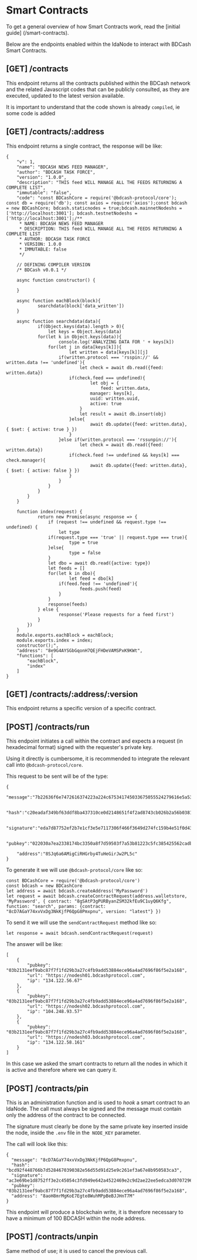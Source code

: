 # Smart Contracts

To get a general overview of how Smart Contracts work, read the [initial guide] (/smart-contracts).

Below are the endpoints enabled within the IdaNode to interact with BDCash Smart Contracts.

## [GET] /contracts

This endpoint returns all the contracts published within the BDCash network and the related Javascript codes that can be publicly consulted, as they are executed, updated to the latest version available.

It is important to understand that the code shown is already `compiled`, ie some code is added

## [GET] /contracts/:address

This endpoint returns a single contract, the response will be like:


```
{
    "v": 1,
    "name": "BDCASH NEWS FEED MANAGER",
    "author": "BDCASH TASK FORCE",
    "version": "1.0.0",
    "description": "THIS feed WILL MANAGE ALL THE FEEDS RETURNING A COMPLETE LIST",
    "immutable": "false",
    "code": "const BDCashCore = require('@bdcash-protocol/core'); const db = require('db'); const axios = require('axios');const bdcash = new BDCashCore; bdcash.staticnodes = true;bdcash.mainnetNodeshs = ['http://localhost:3001']; bdcash.testnetNodeshs = ['http://localhost:3001'];/**
	 * NAME: BDCASH NEWS FEED MANAGER
	 * DESCRIPTION: THIS feed WILL MANAGE ALL THE FEEDS RETURNING A COMPLETE LIST
	 * AUTHOR: BDCASH TASK FORCE
	 * VERSION: 1.0.0
	 * IMMUTABLE: false
	 */
	
	// DEFINING COMPILER VERSION
	/* BDCash v0.0.1 */
	
	async function constructor() {

	}
	
	async function eachBlock(block){
		    searchdata(block['data_written'])
	}
	
	async function searchdata(data){
		    if(Object.keys(data).length > 0){
		        let keys = Object.keys(data)
	        for(let k in Object.keys(data)){
		            console.log('ANALYZING DATA FOR ' + keys[k])
	            for(let j in data[keys[k]]){
		                let written = data[keys[k]][j]
	                if(written.protocol === 'rsspin://' && written.data !== 'undefined'){
		                    let check = await db.read({feed: written.data})
	                    if(check.feed === undefined){
		                        let obj = {
		                            feed: written.data,
	                            manager: keys[k],
	                            uuid: written.uuid,
	                            active: true
	                        }
	                        let result = await db.insert(obj)
	                    }else{
		                        await db.update({feed: written.data}, { $set: { active: true } })
	                    }
	                }else if(written.protocol === 'rssunpin://'){
		                    let check = await db.read({feed: written.data})
	                    if(check.feed !== undefined && keys[k] === check.manager){
		                        await db.update({feed: written.data}, { $set: { active: false } })
	                    }
	                }
	            }
	        }
	    }
	}
	
	function index(request) {
		    return new Promise(async response => {
		        if (request !== undefined && request.type !== undefined) {
		            let type
	            if(request.type === 'true' || request.type === true){
		                type = true
	            }else{
		                type = false
	            }
	            let dbo = await db.read({active: type})
	            let feeds = []
	            for(let k in dbo){
		                let feed = dbo[k]
	                if(feed.feed !== 'undefined'){
		                    feeds.push(feed)
	                }
	            }
	            response(feeds)
	        } else {
		            response('Please requests for a feed first')
	        }
	    })
	}
	module.exports.eachBlock = eachBlock;
	module.exports.index = index;
	constructor();",
    "address": "8e9G4AYSGbGqonH7QEjFHDeVAMSPxK9KWt",
    "functions": [
        "eachBlock",
        "index"
    ]
}
```
## [GET] /contracts/:address/:version

This endpoint returns a specific version of a specific contract.

## [POST] /contracts/run

This endpoint initiates a call within the contract and expects a request (in hexadecimal format) signed with the requester's private key.

Using it directly is cumbersome, it is recommended to integrate the relevant call into `@bdcash-protocol/core`.

This request to be sent will be of the type:
```
{
	"message":"7b22636f6e7472616374223a224c675341745033675055524279616e5a534d33326b664575394331757951364b6667222c2266756e6374696f6e223a22696e646578222c22706172616d73223a7b22636f6e7472616374223a224c675341745033675055524279616e5a534d33326b664575394331757951364b6667222c2276657273696f6e223a226c6174657374227d7d",

	"hash":"c20eadaf349bf63ddf8ba437310ce0d2148651f4f2ad8743cb026b2a56b0381e",

	"signature":"eda7d87752ef2b7e1cf3e5e7117306f466f3649d274fc159b4e51f0d433cbf2f1d53640ad2f69aa1bbac2d0b71f6f27489115f2f793d36df447f143f394ba835",

	"pubkey":"022030a7ea2338174bc3350a8f7d59503f7a53b81223c5fc385425562cadb5164b",

	"address":"8SJq6a6AMigCiRHGrby4TuHeGirJw2PL5c"
}
```

To generate it we will use `@bdcash-protocol/core` like so:

```
const BDCashCore = require('@bdcash-protocol/core')
const bdcash = new BDCashCore
let address = await bdcash.createAddress('MyPassword')
let request = await bdcash.createContractRequest(address.walletstore, 'MyPassword', { contract: "8gSAtP3gPURByanZSM32kfEu9C1uyQ6Kfg", function: "search", params: {contract: "8cD7AGaY74xvVxDg3NkKjfP6QpG8Pmxpnu", version: "latest"} })
```

To send it we will use the `sendContractRequest` method like so:
```
let response = await bdcash.sendContractRequest(request)
```

The answer will be like:
```
[
    {
        "pubkey": "03b2131eef9abc87f7f1fd29b3a27c4fb9add53884ece96a4ad7696f86f5e2a168",
        "url": "https://nodesh01.bdcashprotocol.com",
        "ip": "134.122.56.67"
    },
    {
        "pubkey": "03b2131eef9abc87f7f1fd29b3a27c4fb9add53884ece96a4ad7696f86f5e2a168",
        "url": "https://nodesh02.bdcashprotocol.com",
        "ip": "104.248.93.57"
    },
    {
        "pubkey": "03b2131eef9abc87f7f1fd29b3a27c4fb9add53884ece96a4ad7696f86f5e2a168",
        "url": "https://nodesh03.bdcashprotocol.com",
        "ip": "134.122.58.161"
    }
]
```

In this case we asked the smart contracts to return all the nodes in which it is active and therefore where we can query it.

## [POST] /contracts/pin

This is an administration function and is used to *hook* a smart contract to an IdaNode. The call must always be signed and the message must contain only the address of the contract to be connected.

The signature must clearly be done by the same private key inserted inside the node, inside the `.env` file in the` NODE_KEY` parameter.

The call will look like this:
```
{
  "message": "8cD7AGaY74xvVxDg3NkKjfP6QpG8Pmxpnu",
  "hash": "bcd92f448766b7d5284670390382e56d55d91d25e9c261ef3a67e8b950583ca3",
  "signature": "ac3e69be1d8752ff3e2c45054c3fd949e642a4522469e2c9d2ae22ee5edca3d0707296e592512f9ae9a52443fbcaf004fe82bc19b7a70caafbe6c244a079fd57",
  "pubkey": "03b2131eef9abc87f7f1fd29b3a27c4fb9add53884ece96a4ad7696f86f5e2a168",
  "address": "8aoH8mrMgKoE7Egte8WuhMPpBeBJJHnT7M"
}
```

This endpoint will produce a blockchain write, it is therefore necessary to have a minimum of 100 BDCASH within the node address.

## [POST] /contracts/unpin

Same method of use; it is used to cancel the previous call.